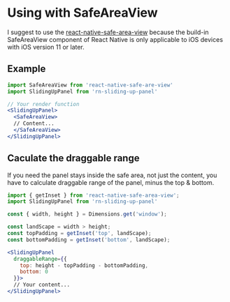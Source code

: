 # Using with SafeAreaView

I suggest to use the [react-native-safe-area-view](https://github.com/react-native-community/react-native-safe-area-view) because the build-in SafeAreaView component of React Native is only applicable to iOS devices with iOS version 11 or later.

## Example
```jsx
import SafeAreaView from 'react-native-safe-are-view'
import SlidingUpPanel from 'rn-sliding-up-panel'

// Your render function
<SlidingUpPanel>
  <SafeAreaView>
  // Content...
  </SafeAreaView>
</SlidingUpPanel>
```

## Caculate the draggable range
If you need the panel stays inside the safe area, not just the content, you have to calculate draggable range of the panel, minus the top & bottom.

```jsx
import { getInset } from 'react-native-safe-area-view';
import SlidingUpPanel from 'rn-sliding-up-panel'

const { width, height } = Dimensions.get('window');

const landScape = width > height;
const topPadding = getInset('top', landScape);
const bottomPadding = getInset('bottom', landScape);

<SlidingUpPanel
  draggableRange={{
    top: height - topPadding - bottomPadding,
    bottom: 0
  }}>
  // Your content...
</SlidingUpPanel>
```
